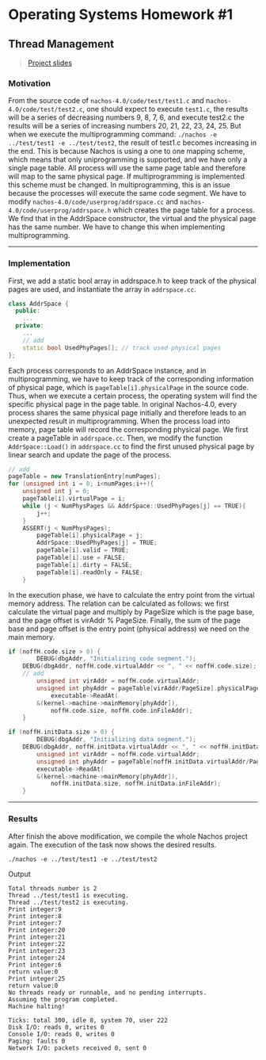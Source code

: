 # Operating Systems Homework #1
## Thread Management
> [Project slides](https://hackmd.io/@r83V7BYGQYqK6_RFjL0vbA/B1Et9W_8w#/)
### Motivation

From the source code of `nachos-4.0/code/test/test1.c` and n`achos-4.0/code/test/test2.c`, one should expect to execute `test1.c`, the results will be a  series of decreasing numbers 9, 8, 7, 6, and execute test2.c the results will be a series of increasing numbers 20, 21, 22, 23, 24, 25. But when we execute the multiprogramming command: `./nachos -e ../test/test1 -e ../test/test2`, the result of test1.c becomes increasing in the end. This is because Nachos is using a one to one mapping scheme, which means that only uniprogramming is supported, and we have only a single page table. All process will use the same page table and therefore will map to the same physical page. If multiprogramming is implemented this scheme must be changed. In multiprogramming, this is an issue because the processes will execute the same code segment. We have to modify `nachos-4.0/code/userprog/addrspace.cc` and `nachos-4.0/code/userprog/addrspace.h` which creates the page table for a process. We find that in the AddrSpace constructor, the virtual and the physical page has the same number. We have to change this when implementing multiprogramming.

---

### Implementation

First, we add a static bool array in addrspace.h to keep track of the physical pages are used, and instantiate the array in `addrspace.cc`.
```C++
class AddrSpace {
  public:
    ...
  private:
    ...
    // add
    static bool UsedPhyPages[]; // track used physical pages
};
```


Each process corresponds to an AddrSpace instance, and in multiprogramming, we have to keep track of the corresponding information of physical page, which is `pageTable[i].physicalPage` in the source code. Thus, when we execute a certain process, the operating system will find the specific physical page in the page table. In original Nachos-4.0, every process shares the same physical page initially and  therefore leads to an unexpected result in multiprogramming. When the process load into memory, page table will record the corresponding physical page. We first create a pageTable in `addrspace.cc`. Then, we modify the function `AddrSpace::Load()` in `addrspace.cc` to find the first unused physical page by linear search and update the page of the process.
```C++
// add
pageTable = new TranslationEntry[numPages];
for (unsigned int i = 0; i<numPages;i++){
    unsigned int j = 0;
    pageTable[i].virtualPage = i;
    while (j < NumPhysPages && AddrSpace::UsedPhyPages[j] == TRUE){
        j++;
    }
    ASSERT(j < NumPhysPages);
        pageTable[i].physicalPage = j;
        AddrSpace::UsedPhyPages[j] = TRUE;
        pageTable[i].valid = TRUE;
        pageTable[i].use = FALSE;
        pageTable[i].dirty = FALSE;
        pageTable[i].readOnly = FALSE;
    }
```

In the execution phase, we have to calculate the entry point from the virtual memory address. The relation can be calculated as follows: we first calculate the virtual page and multiply by PageSize which is the page base, and the page offset is virAddr % PageSize. Finally, the sum of the page base and page offset is the entry point (physical address) we need on the main memory.
```C++
if (noffH.code.size > 0) {
        DEBUG(dbgAddr, "Initializing code segment.");
	DEBUG(dbgAddr, noffH.code.virtualAddr << ", " << noffH.code.size);
    // add
        unsigned int virAddr = noffH.code.virtualAddr;
        unsigned int phyAddr = pageTable[virAddr/PageSize].physicalPage * PageSize + virAddr % PageSize;
        	executable->ReadAt(
		&(kernel->machine->mainMemory[phyAddr]), 
			noffH.code.size, noffH.code.inFileAddr);
    }
```
```C++
if (noffH.initData.size > 0) {
        DEBUG(dbgAddr, "Initializing data segment.");
	DEBUG(dbgAddr, noffH.initData.virtualAddr << ", " << noffH.initData.size);
        unsigned int virAddr = noffH.code.virtualAddr;
        unsigned int phyAddr = pageTable[noffH.initData.virtualAddr/PageSize].physicalPage * PageSize + virAddr % PageSize;
        executable->ReadAt(
		&(kernel->machine->mainMemory[phyAddr]),
			noffH.initData.size, noffH.initData.inFileAddr);
    }
```

---
### Results
After finish the above modification, we compile the whole Nachos project again. The execution of the task now shows the desired results.
```
./nachos -e ../test/test1 -e ../test/test2
```
Output
```
Total threads number is 2
Thread ../test/test1 is executing.
Thread ../test/test2 is executing.
Print integer:9
Print integer:8
Print integer:7
Print integer:20
Print integer:21
Print integer:22
Print integer:23
Print integer:24
Print integer:6
return value:0
Print integer:25
return value:0
No threads ready or runnable, and no pending interrupts.
Assuming the program completed.
Machine halting!

Ticks: total 300, idle 8, system 70, user 222
Disk I/O: reads 0, writes 0
Console I/O: reads 0, writes 0
Paging: faults 0
Network I/O: packets received 0, sent 0

```
